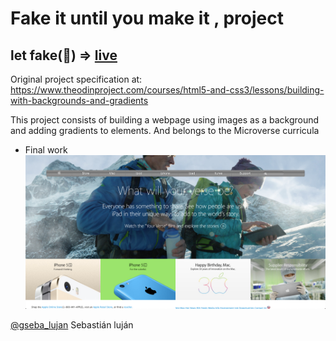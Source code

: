 # Fake it until you make it , project
## let fake(🍎) => [live](https://sebastianlujan.github.io/apple-gradients)

Original project specification at: https://www.theodinproject.com/courses/html5-and-css3/lessons/building-with-backgrounds-and-gradients

This project consists of building a webpage using images as a background and adding gradients to elements. 
And belongs to the Microverse curricula
 
* Final work
![🎢 A rollercoaster of positions](img/screenshot.png)

[@gseba_lujan](https://twitter.com/gseba_lujan) Sebastián luján